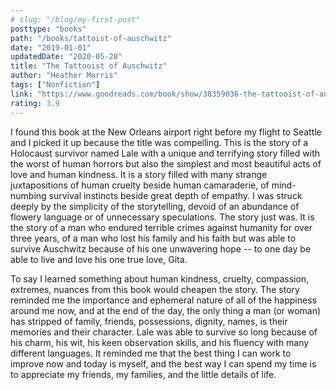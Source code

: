 ```yaml
---
# slug: "/blog/my-first-post"
posttype: "books"
path: "/books/tattoist-of-auschwitz"
date: "2019-01-01"
updatedDate: "2020-05-28"
title: "The Tattooist of Auschwitz"
author: "Heather Morris"
tags: ["Nonfiction"]
link: "https://www.goodreads.com/book/show/38359036-the-tattooist-of-auschwitz"
rating: 3.9
---
```


I found this book at the New Orleans airport right before my flight to Seattle and I picked it up because the title was compelling. This is the story of a Holocaust survivor named Lale with a unique and terrifying story filled with the worst of human horrors but also the simplest and most beautiful acts of love and human kindness. It is a story filled with many strange juxtapositions of human cruelty beside human camaraderie, of mind-numbing survival instincts beside great depth of empathy. I was struck deeply by the simplicity of the storytelling, devoid of an abundance of flowery language or of unnecessary speculations. The story just was. It is the story of a man who endured terrible crimes against humanity for over three years, of a man who lost his family and his faith but was able to survive Auschwitz because of his one unwavering hope -- to one day be able to live and love his one true love, Gita.

To say I learned something about human kindness, cruelty, compassion, extremes, nuances from this book would cheapen the story. The story reminded me the importance and ephemeral nature of all of the happiness around me now, and at the end of the day, the only thing a man (or woman) has stripped of family, friends, possessions, dignity, names, is their memories and their character. Lale was able to survive so long because of his charm, his wit, his keen observation skills, and his fluency with many different languages. It reminded me that the best thing I can work to improve now and today is myself, and the best way I can spend my time is to appreciate my friends, my families, and the little details of life.